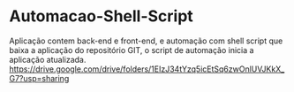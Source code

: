 # Automacao-Shell-Script
Aplicação contem back-end e front-end,  e automação com shell script  que baixa a aplicação do repositório GIT, o script de automação  inicia a aplicação atualizada.
https://drive.google.com/drive/folders/1EIzJ34tYzq5icEtSq6zwOnlUVJKkX_G7?usp=sharing
